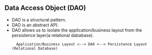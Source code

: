 ## Data Access Object (DAO)

- DAO is a structural pattern.
- DAO is an abstract API.
- DAO allows us to isolate the application/business layout from the persistence layer(a relational dababase).
  ```
    Application/Business Layout <--> DAO <--> Persistence Layout (Relational Database)
  ```
